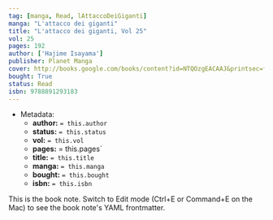 ```yaml
---
tag: [manga, Read, lAttaccoDeiGiganti]
manga: "L'attacco dei giganti"
title: "L'attacco dei giganti, Vol 25"
vol: 25
pages: 192
author: ['Hajime Isayama']
publisher: Planet Manga
cover: http://books.google.com/books/content?id=NTQOzgEACAAJ&printsec=frontcover&img=1&zoom=1&source=gbs_api
bought: True
status: Read
isbn: 9788891293183
---
```


- Metadata:
    - **author:** `= this.author`
    - **status:** `= this.status`
    - **vol:** `= this.vol`
    - **pages:** = this.pages`
    - **title:** `= this.title`
    - **manga:** `= this.manga`
    - **bought:** `= this.bought`
    - **isbn:** `= this.isbn`


This is the book note. Switch to Edit mode (Ctrl+E or Command+E on the Mac) to see the book note's YAML frontmatter.